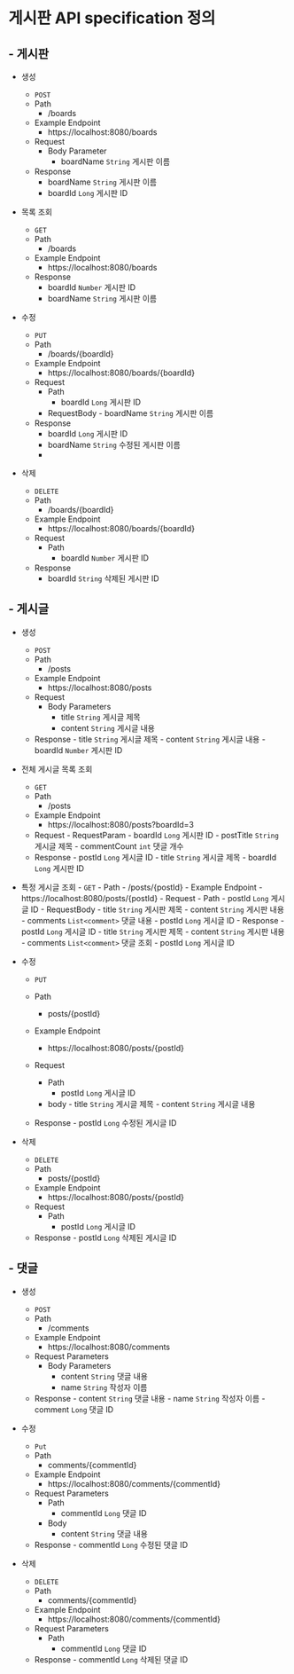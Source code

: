 # 게시판 API specification 정의
## - 게시판
- 생성
    - `POST`
    - Path
        - /boards
    - Example Endpoint
        - https://localhost:8080/boards
    - Request
        - Body Parameter
            - boardName `String` 게시판 이름 
    - Response
        - boardName `String` 게시판 이름
        - boardId `Long` 게시판 ID
       
- 목록 조회
    - `GET`
    - Path
        - /boards
    - Example Endpoint
        - https://localhost:8080/boards
  - Response
     - boardId `Number` 게시판 ID
     - boardName `String` 게시판 이름
        
- 수정
    - `PUT`
    - Path
        - /boards/{boardId}
    - Example Endpoint
        - https://localhost:8080/boards/{boardId}
    - Request
        - Path
            - boardId `Long` 게시판 ID
      - RequestBody
            - boardName `String` 게시판 이름
    - Response 
        - boardId `Long` 게시판 ID
        - boardName `String` 수정된 게시판 이름
        - 
- 삭제
    - `DELETE`
    - Path
        - /boards/{boardId}
    - Example Endpoint
      - https://localhost:8080/boards/{boardId}
    - Request
        - Path
            - boardId `Number` 게시판 ID
    - Response 
        - boardId `String` 삭제된 게시판 ID

## - 게시글
- 생성
    - `POST`
    - Path
        - /posts
    - Example Endpoint
        - https://localhost:8080/posts
    - Request
        - Body Parameters
            - title `String` 게시글 제목
            - content `String` 게시글 내용
    - Response
            - title `String` 게시글 제목
            - content `String` 게시글 내용
            - boardId `Number` 게시판 ID
      
- 전체 게시글 목록 조회
    - `GET`
    - Path
        - /posts
    - Example Endpoint
        - https://localhost:8080/posts?boardId=3
    - Request
          - RequestParam
              - boardId `Long` 게시판 ID
              - postTitle `String` 게시글 제목
              - commentCount `int` 댓글 개수
    - Response
          - postId `Long` 게시글 ID
          - title `String` 게시글 제목
          - boardId `Long` 게시판 ID
      
- 특정 게시글 조회
      - `GET`
      - Path
        - /posts/{postId}
      - Example Endpoint
        - https://localhost:8080/posts/{postId}
      - Request
          - Path
              - postId `Long` 게시글 ID
          - RequestBody
              - title `String` 게시판 제목
              - content `String` 게시판 내용
              - comments `List<comment>` 댓글 내용
              - postId `Long` 게시글 ID
      - Response
          - postId `Long` 게시글 ID
          - title `String` 게시판 제목
          - content `String` 게시판 내용
          - comments `List<comment>` 댓글 조회
          - postId `Long` 게시글 ID

- 수정
    - `PUT`
    - Path
        - posts/{postId}
    - Example Endpoint
        - https://localhost:8080/posts/{postId}
    - Request 
        - Path
            - postId `Long` 게시글 ID
      - body
            - title `String` 게시글 제목
            - content `String` 게시글 내용
        
    - Response 
            - postId `Long` 수정된 게시글 ID
  
- 삭제
    - `DELETE`
    - Path
        - posts/{postId}
    - Example Endpoint
        - https://localhost:8080/posts/{postId}
    - Request 
        - Path
            - postId `Long` 게시글 ID
    - Response 
            - postId `Long` 삭제된 게시글 ID
      
## - 댓글
- 생성
    - `POST`
    - Path
        - /comments
    - Example Endpoint
        - https://localhost:8080/comments
    - Request Parameters
        - Body Parameters
            - content `String` 댓글 내용
            - name `String` 작성자 이름
    - Response
          - content `String` 댓글 내용
          - name `String` 작성자 이름
          - comment `Long` 댓글 ID

 - 수정
    - `Put`
    - Path
        - comments/{commentId}
    - Example Endpoint
        - https://localhost:8080/comments/{commentId}
    - Request Parameters
        - Path
            - commentId `Long` 댓글 ID
       - Body
           - content `String` 댓글 내용
    - Response
            - commentId `Long` 수정된 댓글 ID
           
- 삭제
    - `DELETE`
    - Path
        - comments/{commentId}
    - Example Endpoint
        - https://localhost:8080/comments/{commentId}
    - Request Parameters
        - Path
            - commentId `Long` 댓글 ID
    - Response
            - commentId `Long` 삭제된 댓글 ID
